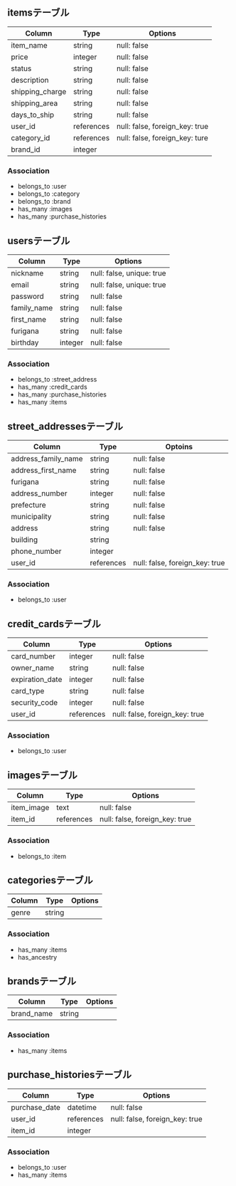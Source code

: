 ## itemsテーブル

|Column|Type|Options|
|------|----|-------|
|item_name|string|null: false|
|price|integer|null: false|
|status|string|null: false|
|description|string|null: false|
|shipping_charge|string|null: false|
|shipping_area|string|null: false|
|days_to_ship|string|null: false|
|user_id|references|null: false, foreign_key: true|
|category_id|references|null: false, foreign_key: ture|
|brand_id|integer|

### Association
- belongs_to :user
- belongs_to :category
- belongs_to :brand
- has_many :images
- has_many :purchase_histories


## usersテーブル

|Column|Type|Options|
|------|----|-------|
|nickname|string|null: false, unique: true|
|email|string|null: false, unique: true|
|password|string|null: false|
|family_name|string|null: false|
|first_name|string|null: false|
|furigana|string|null: false|
|birthday|integer|null: false|

### Association
- belongs_to :street_address
- has_many :credit_cards
- has_many :purchase_histories
- has_many :items


## street_addressesテーブル

|Column|Type|Optoins|
|------|----|-------|
|address_family_name|string|null: false|
|address_first_name|string|null: false|
|furigana|string|null: false|
|address_number|integer|null: false|
|prefecture|string|null: false|
|municipality|string|null: false|
|address|string|null: false|
|building|string|
|phone_number|integer|
|user_id|references|null: false, foreign_key: true|

### Association
- belongs_to :user


## credit_cardsテーブル

|Column|Type|Options|
|------|----|-------|
|card_number|integer|null: false|
|owner_name|string|null: false|
|expiration_date|integer|null: false|
|card_type|string|null: false|
|security_code|integer|null: false|
|user_id|references|null: false, foreign_key: true|

### Association
- belongs_to :user


## imagesテーブル

|Column|Type|Options|
|------|----|-------|
|item_image|text|null: false|
|item_id|references|null: false, foreign_key: true|

### Association
- belongs_to :item


## categoriesテーブル

|Column|Type|Options|
|------|----|-------|
|genre|string|

### Association
- has_many :items
- has_ancestry


## brandsテーブル

|Column|Type|Options|
|------|----|-------|
|brand_name|string|

### Association
- has_many :items


## purchase_historiesテーブル

|Column|Type|Options|
|------|----|-------|
|purchase_date|datetime|null: false|
|user_id|references|null: false, foreign_key: true|
|item_id|integer|

### Association
- belongs_to :user
- has_many :items